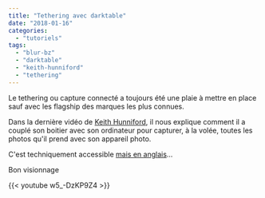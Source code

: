 ```yaml
---
title: "Tethering avec darktable"
date: "2018-01-16"
categories: 
  - "tutoriels"
tags: 
  - "blur-bz"
  - "darktable"
  - "keith-hunniford"
  - "tethering"
---
```


Le tethering ou capture connecté a toujours été une plaie à mettre en place sauf avec les flagship des marques les plus connues.

Dans la dernière vidéo de [Keith Hunniford](http://blur.bz), il nous explique comment il a couplé son boitier avec son ordinateur pour capturer, à la volée, toutes les photos qu'il prend avec son appareil photo.

C'est techniquement accessible [mais en anglais](https://darktable.fr/forum/showthread.php?tid=2191)...

Bon visionnage

{{< youtube w5_-DzKP9Z4 >}}
